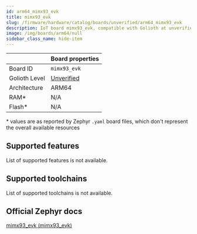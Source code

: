 ```yaml
---
id: arm64_mimx93_evk
title: mimx93_evk
slug: /firmware/hardware/catalog/boards/unverified/arm64_mimx93_evk
description: IoT board mimx93_evk, compatible with Golioth at unverified level.
image: /img/boards/arm64/null
sidebar_class_name: hide-item
---
```


[//]: # (This is an auto-generated file, do not edit! Changes to it will be lost upon re-generation)



|                | Board properties     |
| -------------  | -------------------- |
| Board ID       | `mimx93_evk` |
| Golioth Level  | [Unverified](/firmware/hardware#unverified-boards) |
| Architecture   | ARM64 |
| RAM*           | N/A |
| Flash*         | N/A |

\* values are as reported by Zephyr `.yaml` board files, which don't represent the overall available resources



## Supported features

List of supported features is not available.

## Supported toolchains

List of supported toolchains is not available.

## Official Zephyr docs

[mimx93_evk (mimx93_evk)](https://docs.zephyrproject.org/3.6.0/boards/arm64/mimx93_evk/doc/index.html)
